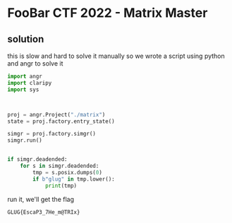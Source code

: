 # FooBar CTF 2022 - Matrix Master

## solution

this is slow and hard to solve it manually so we wrote a script using python and angr to solve it

```python
import angr
import claripy
import sys



proj = angr.Project("./matrix")
state = proj.factory.entry_state()

simgr = proj.factory.simgr()
simgr.run()


if simgr.deadended:
    for s in simgr.deadended:
        tmp = s.posix.dumps(0)
        if b"glug" in tmp.lower():
            print(tmp)


```

run it, we'll get the flag

```
GLUG{EscaP3_7He_m@TRIx}
```
